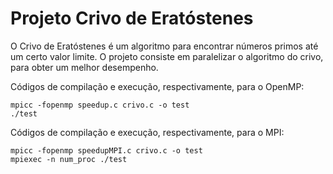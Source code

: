 # Projeto Crivo de Eratóstenes

O Crivo de Eratóstenes é um algoritmo para encontrar números primos até um certo valor limite. O projeto consiste em paralelizar o algoritmo do crivo, para obter um melhor desempenho.

Códigos de compilação e execução, respectivamente, para o OpenMP:
```
mpicc -fopenmp speedup.c crivo.c -o test
./test
```

Códigos de compilação e execução, respectivamente, para o MPI:
```
mpicc -fopenmp speedupMPI.c crivo.c -o test
mpiexec -n num_proc ./test
```
